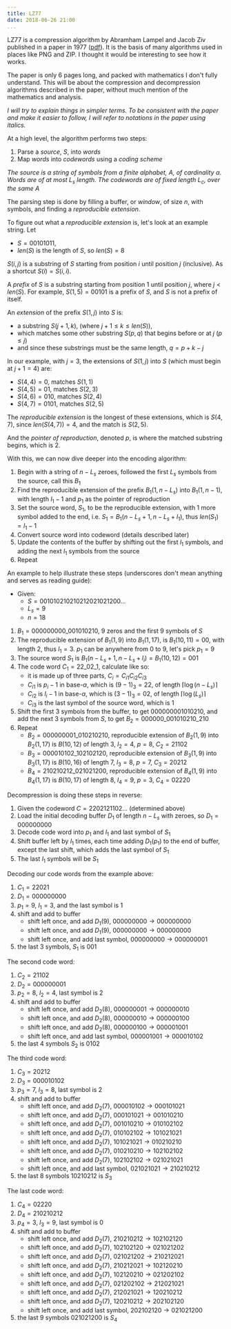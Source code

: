 ```yaml
---
title: LZ77
date: 2018-06-26 21:00
...
```


LZ77 is a compression algorithm by Abramham Lampel and Jacob Ziv published in a paper in 1977 ([pdf](http://www.nemenmanlab.org/~ilya/images/e/e9/Ziv-lempel-77.pdf)).
It is the basis of many algorithms used in places like PNG and ZIP. I thought it would be interesting to see how it works.

The paper is only 6 pages long, and packed with mathematics I don't fully understand. This will be about the compression and decompression algorithms described in the paper, without much mention of the mathematics and analysis.

*I will try to explain things in simpler terms. To be consistent with the paper and make it easier to follow, I will refer to notations in the paper using italics.*

At a high level, the algorithm performs two steps:

1. Parse a *source*, $S$, into *words*
2. Map *words* into *codewords* using a *coding scheme*

*The source is a string of symbols from a finite alphabet, $A$, of cardinality $\alpha$.
Words are of at most $L_s$ length.
The codewords are of fixed length $L_c$, over the same $A$*

The parsing step is done by filling a buffer, or *window*, of size $n$, with symbols, and finding a *reproducible extension*.

To figure out what a *reproducible extension* is, let's look at an example string. Let

- $S = 00101011$,
- $len(S)$ is the length of $S$, so $len(S) = 8$

$S(i,j)$ is a substring of $S$ starting from position $i$ until position $j$ (inclusive). As a shortcut $S(i) = S(i,i)$.

<!-- ``` -->
<!-- S = 00101011 -->
<!--       ^ ^ -->
<!--     S(3,5) is a substring -->
<!-- ``` -->

A *prefix* of $S$ is a substring starting from position $1$ until position $j$, where $j < len(S)$.
For example, $S(1,5) = 00101$ is a prefix of $S$, and $S$ is not a prefix of itself.

<!-- ``` -->
<!-- S = 00101011 -->
<!--     ^   ^ -->
<!--   S(1,  5) is a prefix -->
<!-- ``` -->

An *extension* of the prefix $S(1,j)$ into $S$ is:

- a substring $S(j+1, k)$, (where $j+1 \leq k \leq len(S)$),
- which matches some other substring $S(p, q)$ that begins before or at $j$ ($p \leq j$)
- and since these substrings must be the same length, $q = p + k - j$

In our example, with $j = 3$, the extensions of $S(1,j)$ into $S$ (which must begin at $j + 1 = 4$) are:

- $S(4,4) = 0$, matches $S(1,1)$
- $S(4,5) = 01$, matches $S(2,3)$
- $S(4,6) = 010$, matches $S(2,4)$
- $S(4,7) = 0101$, matches $S(2,5)$

The *reproducible extension* is the longest of these extensions, which is $S(4,7)$, since $len(S(4,7)) = 4$, and the match is $S(2,5)$.

And the *pointer of reproduction*, denoted $p$, is where the matched substring begins, which is $2$.

With this, we can now dive deeper into the encoding algorithm:

1. Begin with a string of $n - L_s$ zeroes, followed the first $L_s$ symbols from the source, call this $B_1$
2. Find the reproducible extension of the prefix $B_1(1, n-L_s)$ into $B_1(1,n-1)$, with length $l_1 - 1$ and $p_1$ as the pointer of reproduction
3. Set the source word, $S_1$, to be the reproducible extension, with 1 more symbol added to the end, i.e. $S_1 = B_1(n-L_s+1,n-L_s+l_1)$, thus $len(S_1) = l_1 - 1$
4. Convert source word into codeword (details described later)
5. Update the contents of the buffer by shifting out the first $l_1$ symbols, and adding the next $l_1$ symbols from the source
6. Repeat

An example to help illustrate these steps (underscores don't mean anything and serves as reading guide):

- Given:
    - $S = 001010210210212021021200...$
    - $L_s = 9$
    - $n = 18$

1. $B_1 = 000000000\_001010210$, 9 zeros and the first 9 symbols of $S$
2. The reproducible extension of $B_1(1, 9)$ into $B_1(1,17)$, is $B_1(10,11) = 00$, with length 2, thus $l_1 = 3$. $p_1$ can be anywhere from $0$ to $9$, let's pick $p_1 = 9$
3. The source word $S_1$ is $B_1(n - L_s + 1, n - L_s + l_i) = B_1(10, 12) = 001$
4. The code word $C_1 = 22\_02\_1$, calculate like so:
    - it is made up of three parts, $C_i = C_{i1}C_{i2}C_{i3}$
    - $C_{i1}$ is $p_i - 1$ in base-$\alpha$, which is $(9-1)_3 = 22$, of length $\lceil \log(n - L_s)\rceil$
    - $C_{i2}$ is $l_i - 1$ in base-$\alpha$, which is $(3-1)_3 = 02$, of length $\lceil \log(L_s)\rceil$
    - $C_{i3}$ is the last symbol of the source word, which is $1$
5. Shift the first $3$ symbols from the buffer, to get $000000001010210$, and add the next $3$ symbols from $S$, to get $B_2 = 000000\_001010210\_210$
6. Repeat
    - $B_2 = 000000001\_010210210$, reproducible extension of $B_2(1,9)$ into $B_2(1,17)$ is $B(10,12)$ of length 3, $l_2=4$, $p = 8$, $C_2 = 21102$
    - $B_3 = 000010102\_102102120$, reproducible extension of $B_3(1,9)$ into $B_3(1,17)$ is $B(10,16)$ of length 7, $l_3=8$, $p = 7$, $C_3 = 20212$
    - $B_4 = 210210212\_021021200$, reproducible extension of $B_4(1,9)$ into $B_4(1,17)$ is $B(10,17)$ of length 8, $l_4=9$, $p = 3$, $C_4 = 02220$


Decompression is doing these steps in reverse:

1. Given the codeword $C = 2202121102...$ (determined above)
2. Load the initial decoding buffer $D_1$ of length $n - L_s$ with zeroes, so $D_1 = 000000000$
3. Decode code word into $p_1$ and $l_1$ and last symbol of $S_1$
4. Shift buffer left by $l_1$ times, each time adding $D_1(p_1)$ to the end of buffer, except the last shift, which adds the last symbol of $S_1$
5. The last $l_1$ symbols will be $S_1$

Decoding our code words from the example above:

1. $C_1 = 22021$
2. $D_1 = 000000000$
3. $p_1 = 9$, $l_1 = 3$, and the last symbol is $1$
4. shift and add to buffer
    - shift left once, and add $D_1(9)$, $000000000 \rightarrow 000000000$
    - shift left once, and add $D_1(9)$, $000000000 \rightarrow 000000000$
    - shift left once, and add last symbol, $000000000 \rightarrow 000000001$
5. the last $3$ symbols, $S_1$ is $001$

The second code word:

1. $C_2 = 21102$
2. $D_2 = 000000001$
3. $p_2 = 8$, $l_2 = 4$, last symbol is $2$
4. shift and add to buffer
    - shift left once, and add $D_2(8)$, $000000001 \rightarrow 000000010$
    - shift left once, and add $D_2(8)$, $000000010 \rightarrow 000000100$
    - shift left once, and add $D_2(8)$, $000000100 \rightarrow 000001001$
    - shift left once, and add last symbol, $000001001 \rightarrow 000010102$
5. the last $4$ symbols $S_2$ is $0102$

The third code word:

1. $C_3 = 20212$
2. $D_3 = 000010102$
3.  $p_3 = 7$, $l_3 = 8$, last symbol is $2$
4. shift and add to buffer
    - shift left once, and add $D_2(7)$, $000010102 \rightarrow 000101021$
    - shift left once, and add $D_2(7)$, $000101021 \rightarrow 001010210$
    - shift left once, and add $D_2(7)$, $001010210 \rightarrow 010102102$
    - shift left once, and add $D_2(7)$, $010102102 \rightarrow 101021021$
    - shift left once, and add $D_2(7)$, $101021021 \rightarrow 010210210$
    - shift left once, and add $D_2(7)$, $010210210 \rightarrow 102102102$
    - shift left once, and add $D_2(7)$, $102102102 \rightarrow 021021021$
    - shift left once, and add last symbol, $021021021 \rightarrow 210210212$
5. the last $8$ symbols $10210212$ is $S_3$

The last code word:

1. $C_4 = 02220$
2. $D_4 = 210210212$
3. $p_4 = 3$, $l_3 = 9$, last symbol is $0$
4. shift and add to buffer
    - shift left once, and add $D_2(7)$, $210210212 \rightarrow 102102120$
    - shift left once, and add $D_2(7)$, $102102120 \rightarrow 021021202$
    - shift left once, and add $D_2(7)$, $021021202 \rightarrow 210212021$
    - shift left once, and add $D_2(7)$, $210212021 \rightarrow 102120210$
    - shift left once, and add $D_2(7)$, $102120210 \rightarrow 021202102$
    - shift left once, and add $D_2(7)$, $021202102 \rightarrow 212021021$
    - shift left once, and add $D_2(7)$, $212021021 \rightarrow 120210212$
    - shift left once, and add $D_2(7)$, $120210212 \rightarrow 202102120$
    - shift left once, and add last symbol, $202102120 \rightarrow 021021200$
5. the last $9$ symbols $021021200$ is $S_4$

<!--
D_i(n - L_s - l_{i-1} + 1, n - L_s) = D_i(9 - 3 + 1, 9) = D_i(7, 9)

$S_1 = 001

    The reproducible extension beginning at position 10 is $S(10,11) = 00$, set the first source word to $S(10,11+1) = 001$, let the length be $l$, and set the pointer to 9 (it could be anything form 1 to 9)
beginning at the position where the (non-zero) symbols start, this is the source word that is parsed.
    The codeword is made up of three parts:
    1. radix-$\alpha$ representation of $p-1$, so 22
    2. radix-$\alpha$ representation of $l - 1$, so 02
    3. last symbol of source word, so 1
    Shift out the first $l$ symbols from the buffer, then append the next $l$ symbols from the source

Test 

1. Parse a string of symbols from a finite alphabet *A*, of cardinality *alpha*, into substrings (words) of at most *L_s* length
2. Use a *coding scheme* to map these substrings into uniquely decipherable codewords of fixed length *L_c* over the same *A*

The formula that relates *L_s*, *n*, and *L_c* is:
where *n* is the length of the buffer used at the encoding end, also known as the *window*.

We need some definitions to help illustrate the algorithm:

- alphabet `A = {0, 1}` *alpha* is 2, the word `S = 00101011` has length 8, `l(S) = 8`
- a substring of S from position *i* to *j* is `S(i,j)`, thus `S(1,4) = 0010`
- when `i > j`, `S(i,j) = null`, where null is the empty word
- given strings *Q* and *R*, a new string `S = QR`, the concatenation of *Q* and *R*
- naturally, `l(S) = l(Q) + l(R)`, and `S(1,l(Q)) = Q` and `S(l(Q)+1, l(Q) + l(R)) = R`
- for each `0 <= j <= l(S)`, `S(i,j)` is a prefix of S, `0`, `00`, `00101011` are all prefixes of S
- if `j < l(S)`, `S(i,j)` is a *proper prefix*, `0` and `00` are proper prefixes of S, `00101011` is not
- given a proper prefix `S(1,j)`, and `i` such that `i <= j`, `L(i)` is the largest non-negative integer `l <= l(S) - j` such that `S(i,i+l-1) = S(j+1,j+l)`

```
  +-- j = 3
  V
00101011
^^^
|||
||+- if i = 3, L(i) = 0
|+-- if i = 2, L(i) = 4
+--- if i = 1, L(i) = 1
```

- starting from any `i <= j`, what is the longest shared word with the word starting at position *j*
- the position where `L(j)` is maximized is denoted *p*, in the example this is 2
- `S(j+1,j+L(p))` is called the *reproducible extension* of `S(1,j)` into *S*, and *p* is the *pointer* of the reproduction
- `S(3+1,3+4) = 0101` is the reproducible extension of `S(1,3) = 001` into S with pointer `p = 2`

```
 +----- p = 2
 ||---- j = 3
 VV
00101011
   \  /
    \/
    reproducible extension of S(1,j) into S
```

The encoding then proceeds in four steps:

1. Initially, set `B_1 = 0^{n-L_s}S(1,L_s)`, a string of `n-L_s` zeroes, followed by the first `L_s` symbols of `S`
2. Set `S_i`, the *i*-th source word to `S_i = B_i(n-L_s+1,n-L_s+l_i)`, the prefix of `B_i` starting at the first symbol of `S`, of length `l_i`,
where `l_i - 1` is the length of the prefix of `S_i` which is the reproducible extension of `B_i(1,n-L_s)` into `B_i(1,n-1)`
3. If `p_i` is the pointer of reproduction in step 2, the codeword `C_i` for `S_i` is:""
4. Shift out the first `l_i` positions of the buffer, and append the next `l_i` symbols from S

An example will help:

1. Given `S = 001010210210212021021200...`, `L_s = 9`, `n = 18` (arbitrarily chosen)`
2. Thus `L_c = 5`
3. The initial buffer has 9 zeroes followed by the first 9 symbols of S, `000000000001010210`
4. Find the reproducible extension of starting at position `L_s + 1`, in this case it is `S(10,11) = 00`, so `S_1 = 001` and `l_i = 3`
5. Calculate code word
6. Shift by 3, and add next 3 symbols of S, to get `000000001010210210`






 -->
